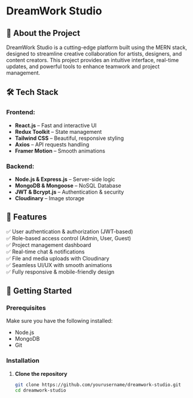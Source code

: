 # DreamWork Studio

## 🚀 About the Project
DreamWork Studio is a cutting-edge platform built using the MERN stack, designed to streamline creative collaboration for artists, designers, and content creators. This project provides an intuitive interface, real-time updates, and powerful tools to enhance teamwork and project management.

## 🛠️ Tech Stack
### Frontend:
- **React.js** – Fast and interactive UI
- **Redux Toolkit** – State management
- **Tailwind CSS** – Beautiful, responsive styling
- **Axios** – API requests handling
- **Framer Motion** – Smooth animations

### Backend:
- **Node.js & Express.js** – Server-side logic
- **MongoDB & Mongoose** – NoSQL Database
- **JWT & Bcrypt.js** – Authentication & security
- **Cloudinary** – Image storage

## 🎯 Features
✅ User authentication & authorization (JWT-based)  
✅ Role-based access control (Admin, User, Guest)  
✅ Project management dashboard  
✅ Real-time chat & notifications  
✅ File and media uploads with Cloudinary  
✅ Seamless UI/UX with smooth animations  
✅ Fully responsive & mobile-friendly design  

## 🚀 Getting Started
### Prerequisites
Make sure you have the following installed:
- Node.js
- MongoDB
- Git

### Installation
1. **Clone the repository**
   ```bash
   git clone https://github.com/yourusername/dreamwork-studio.git
   cd dreamwork-studio
